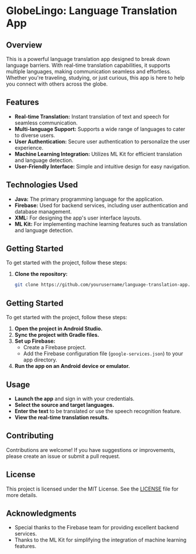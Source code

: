 # GlobeLingo: Language Translation App

## Overview
This is a powerful language translation app designed to break down language barriers. With real-time translation capabilities, it supports multiple languages, making communication seamless and effortless. Whether you're traveling, studying, or just curious, this app is here to help you connect with others across the globe.

## Features
- **Real-time Translation:** Instant translation of text and speech for seamless communication.
- **Multi-language Support:** Supports a wide range of languages to cater to diverse users.
- **User Authentication:** Secure user authentication to personalize the user experience.
- **Machine Learning Integration:** Utilizes ML Kit for efficient translation and language detection.
- **User-Friendly Interface:** Simple and intuitive design for easy navigation.

## Technologies Used
- **Java:** The primary programming language for the application.
- **Firebase:** Used for backend services, including user authentication and database management.
- **XML:** For designing the app's user interface layouts.
- **ML Kit:** For implementing machine learning features such as translation and language detection.

## Getting Started
To get started with the project, follow these steps:

1. **Clone the repository:**
   ```bash
   git clone https://github.com/yourusername/language-translation-app.git
## Getting Started

To get started with the project, follow these steps:

1. **Open the project in Android Studio.**
2. **Sync the project with Gradle files.**
3. **Set up Firebase:**
   - Create a Firebase project.
   - Add the Firebase configuration file (`google-services.json`) to your app directory.
4. **Run the app on an Android device or emulator.**

## Usage

- **Launch the app** and sign in with your credentials.
- **Select the source and target languages.**
- **Enter the text** to be translated or use the speech recognition feature.
- **View the real-time translation results.**

## Contributing

Contributions are welcome! If you have suggestions or improvements, please create an issue or submit a pull request.

## License

This project is licensed under the MIT License. See the [LICENSE](https://github.com/Gosling-dude/GlobeLingo-Language-translator-App/blob/main/LICENSE) file for more details.

## Acknowledgments

- Special thanks to the Firebase team for providing excellent backend services.
- Thanks to the ML Kit for simplifying the integration of machine learning features.
